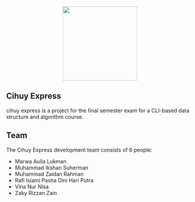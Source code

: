 <p align="center">
  <br />
  <picture>
    <img src="https://ik.imagekit.io/rafidhp/cihuy_express/food-delivery-cute-man-riding-motorcycles-cartoon-art-illustration.png?updatedAt=1747706676001" width="200px">
  </picture>
</p>

## Cihuy Express

cihuy express is a project for the final semester exam for a CLI-based data structure and algorithm course.

## Team

The Cihuy Express development team consists of 6 people:

- Marwa Aulia Lukman
- Muhammad Ikshan Suherman
- Muhammad Zaidan Rahman
- Rafi Islami Pasha Dini Hari Putra
- Vina Nur Nisa
- Zaky Rizzan Zain
